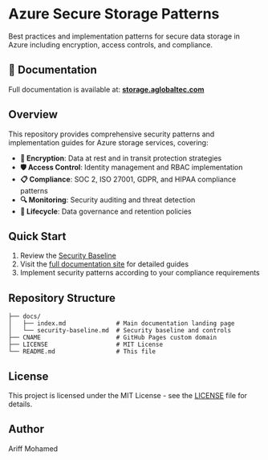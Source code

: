 # Azure Secure Storage Patterns

Best practices and implementation patterns for secure data storage in Azure including encryption, access controls, and compliance.

## 📖 Documentation

Full documentation is available at: **[storage.aglobaltec.com](https://storage.aglobaltec.com)**

## Overview

This repository provides comprehensive security patterns and implementation guides for Azure storage services, covering:

- **🔐 Encryption**: Data at rest and in transit protection strategies
- **🛡️ Access Control**: Identity management and RBAC implementation
- **📋 Compliance**: SOC 2, ISO 27001, GDPR, and HIPAA compliance patterns
- **🔍 Monitoring**: Security auditing and threat detection
- **🔄 Lifecycle**: Data governance and retention policies

## Quick Start

1. Review the [Security Baseline](./docs/security-baseline.md)
2. Visit the [full documentation site](https://storage.aglobaltec.com) for detailed guides
3. Implement security patterns according to your compliance requirements

## Repository Structure

```
├── docs/
│   ├── index.md              # Main documentation landing page
│   └── security-baseline.md  # Security baseline and controls
├── CNAME                     # GitHub Pages custom domain
├── LICENSE                   # MIT License
└── README.md                 # This file
```

## License

This project is licensed under the MIT License - see the [LICENSE](LICENSE) file for details.

## Author

Ariff Mohamed
